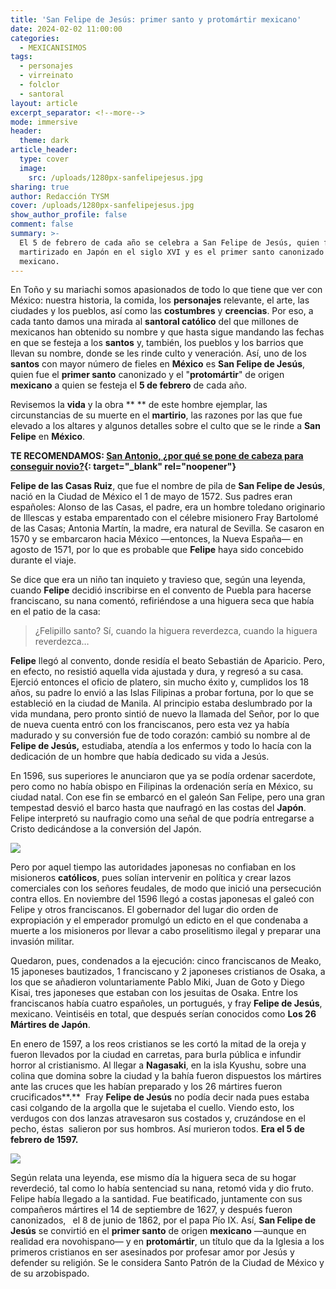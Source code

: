 ```yaml
---
title: 'San Felipe de Jesús: primer santo y protomártir mexicano'
date: 2024-02-02 11:00:00
categories:
  - MEXICANISIMOS
tags:
  - personajes
  - virreinato
  - folclor
  - santoral
layout: article
excerpt_separator: <!--more-->
mode: immersive
header:
  theme: dark
article_header:
  type: cover
  image:
    src: /uploads/1280px-sanfelipejesus.jpg
sharing: true
author: Redacción TYSM
cover: /uploads/1280px-sanfelipejesus.jpg
show_author_profile: false
comment: false
summary: >-
  El 5 de febrero de cada año se celebra a San Felipe de Jesús, quien fue
  martirizado en Japón en el siglo XVI y es el primer santo canonizado de origen
  mexicano.
---
```

En Toño y su mariachi somos apasionados de todo lo que tiene que ver con México: nuestra historia, la comida, los **personajes** relevante, el arte, las ciudades y los pueblos, así como las **costumbres** y **creencias**. Por eso, a cada tanto damos una mirada al **santoral católico** del que millones de mexicanos han obtenido su nombre y que hasta sigue mandando las fechas en que se festeja a los **santos** y, también, los pueblos y los barrios que llevan su nombre, donde se les rinde culto y veneración. Así, uno de los **santos** con mayor número de fieles en **México** es **San Felipe de Jesús**, quien fue el **primer santo** canonizado y el "**protomártir**" de origen **mexicano** a quien se festeja el **5 de febrero** de cada año.

Revisemos la **vida** y la obra ** ** de este hombre ejemplar, las circunstancias de su muerte en el **martirio**, las razones por las que fue elevado a los altares y algunos detalles sobre el culto que se le rinde a **San Felipe** en **México**.

**TE RECOMENDAMOS: [San Antonio, ¿por qué se pone de cabeza para conseguir novio?](https://blog.tonoysumariachi.com/mexicanisimos/2022/08/22/san-antonio-por-que-se-pone-de-cabeza-para-conseguir-novio.html){: target="_blank" rel="noopener"}**

**Felipe de las Casas Ruiz**, que fue el nombre de pila de **San Felipe de Jesús**, nació en la Ciudad de México el 1 de mayo de 1572. Sus padres eran españoles: Alonso de las Casas, el padre, era un hombre toledano originario de Illescas y estaba emparentado con el célebre misionero Fray Bartolomé de las Casas; Antonia Martín, la madre, era natural de Sevilla. Se casaron en 1570 y se embarcaron hacia México —entonces, la Nueva España— en agosto de 1571, por lo que es probable que **Felipe** haya sido concebido durante el viaje.

Se dice que era un niño tan inquieto y travieso que, según una leyenda, cuando **Felipe** decidió inscribirse en el convento de Puebla para hacerse franciscano, su nana comentó, refiriéndose a una higuera seca que había en el patio de la casa:

> ¿Felipillo santo? Sí, cuando la higuera reverdezca, cuando la higuera reverdezca…

**Felipe** llegó al convento, donde residía el beato Sebastián de Aparicio. Pero, en efecto, no resistió aquella vida ajustada y dura, y regresó a su casa. Ejerció entonces el oficio de platero, sin mucho éxito y, cumplidos los 18 años, su padre lo envió a las Islas Filipinas a probar fortuna, por lo que se estableció en la ciudad de Manila. Al principio estaba deslumbrado por la vida mundana, pero pronto sintió de nuevo la llamada del Señor, por lo que de nueva cuenta entró con los franciscanos, pero esta vez ya había madurado y su conversión fue de todo corazón: cambió su nombre al de **Felipe de Jesús,**&nbsp;estudiaba, atendía a los enfermos y todo lo hacía con la dedicación de un hombre que había dedicado su vida a Jesús.

En 1596, sus superiores le anunciaron que ya se podía ordenar sacerdote, pero como no había obispo en Filipinas la ordenación sería en México, su ciudad natal. Con ese fin se embarcó en el galeón San Felipe, pero una gran tempestad desvió el barco hasta que naufragó en las costas del **Japón**. Felipe interpretó su naufragio como una señal de que podría entregarse a Cristo dedicándose a la conversión del Japón.

![](https://upload.wikimedia.org/wikipedia/commons/thumb/7/75/Martyrdom-of-Nagasaki-Painting-1622.png/1024px-Martyrdom-of-Nagasaki-Painting-1622.png)

Pero por aquel tiempo las autoridades japonesas no confiaban en los misioneros **católicos**, pues solían intervenir en política y crear lazos comerciales con los señores feudales, de modo que inició una persecución contra ellos. En noviembre del 1596 llegó a costas japonesas el galeó con Felipe y otros franciscanos. El gobernador del lugar dio orden de expropiación y el emperador promulgó un edicto en el que condenaba a muerte a los misioneros por llevar a cabo proselitismo ilegal y preparar una invasión militar.

Quedaron, pues, condenados a la ejecución: cinco franciscanos de Meako, 15 japoneses bautizados, 1 franciscano y 2 japoneses cristianos de Osaka, a los que se añadieron voluntariamente Pablo Miki, Juan de Goto y Diego Kisai, tres japoneses que estaban con los jesuitas de Osaka. Entre los franciscanos había cuatro españoles, un portugués, y fray **Felipe de Jesús**, mexicano. Veintiséis en total, que después serían conocidos como **Los 26 Mártires de Japón**.

En enero de 1597, a los reos cristianos se les cortó la mitad de la oreja y fueron llevados por la ciudad en carretas, para burla pública e infundir horror al cristianismo. Al llegar a **Nagasaki**, en la isla Kyushu, sobre una colina que domina sobre la ciudad y la bahía fueron dispuestos los mártires ante las cruces que les habían preparado y los 26 mártires fueron crucificados**.**&nbsp; Fray **Felipe de Jesús** no podía decir nada pues estaba casi colgando de la argolla que le sujetaba el cuello. Viendo esto, los verdugos con dos lanzas atravesaron sus costados y, cruzándose en el pecho, éstas&nbsp; salieron por sus hombros. Así murieron todos.&nbsp;**Era el 5 de febrero de 1597.**

![](https://upload.wikimedia.org/wikipedia/commons/thumb/4/48/Painting_of_the_Nagasaki_Martyrs.jpg/1024px-Painting_of_the_Nagasaki_Martyrs.jpg)

Según relata una leyenda, ese mismo día la higuera seca de su hogar reverdeció, tal como lo había sentenciad su nana, retomó vida y dio fruto. Felipe había llegado a la santidad. Fue beatificado, juntamente con sus compañeros mártires el 14 de septiembre de 1627, y después fueron canonizados,&nbsp;**&nbsp;**&nbsp;el 8 de junio de 1862, por el papa Pío IX. Así, **San Felipe de Jesús** se convirtió en el **primer santo** de origen **mexicano** —aunque en realidad era novohispano— y en **protomártir**, un título que da la Iglesia a los primeros cristianos en ser asesinados por profesar amor por Jesús y defender su religión. Se le considera Santo Patrón de la Ciudad de México y de su arzobispado.